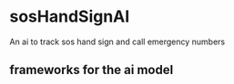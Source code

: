 # sosHandSignAI

An ai to track sos hand sign and call emergency numbers

## frameworks for the ai model
